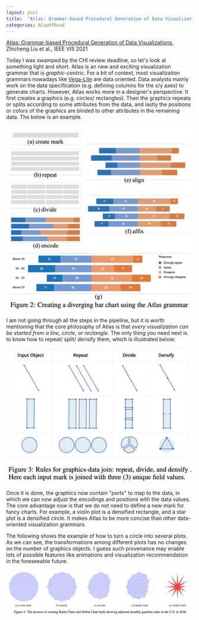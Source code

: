 ```yaml
---
layout: post
title:  "Atlas: Grammar-based Procedural Generation of Data Visualizations"
categories: ACupOfRead
---
```


[Atlas: Grammar-based Procedural Generation of Data Visualizations](https://www.zcliu.org/atlas/Atlas_VIS2021.pdf), Zhicheng Liu et al., IEEE VIS 2021

Today I was swamped by the CHI review deadline, so let's look at something light and short. Atlas is an new and exciting visualization grammar that is <i>graphic-centric</i>. For a bit of context, most visualization grammars nowadays like [Vega-Lite](https://vega.github.io/vega-lite/) are data oriented. Data analysts mainly work on the data specification (e.g. defining columns for the x/y axes) to generate charts. However, Atlas works more in a designer's perspective. It first creates a graphics (e.g. circles/ rectangles). Then the graphics repeats or splits according to some attributes from the data, and lastly the positions or colors of the graphics are binded to other attributes in the remaining data. The below is an example.

![Example](/assets/images/digest/1029/1029_1.png)

I am not going through all the steps in the pipeline, but it is worth mentioning that the core philosophy of Atlas is that <i>every visualization can be started from a line, circle, or rectangle</i>. The only thing you need next is to know how to repeat/ split/ densify them, which is illustrated below:

![Ops](/assets/images/digest/1029/1029_2.png)

Once it is done, the graphics now contain "ports" to map to the data, in which we can now adjust the encodings and positions with the data values. The core advantage now is that we do not need to define a new mark for fancy charts. For example, a violin plot is a densified rectangle, and a star plot is a densified circle. It makes Atlas to be more concise than other data-oriented visualization grammars. 

The following shows the example of how to turn a circle into several plots. As we can see, the transformations among different plots has no changes on the number of graphics objects. I guess such provenance may enable lots of possible features like animations and visualization recommendation in the foreseeable future.

![Example2](/assets/images/digest/1029/1029_3.png)